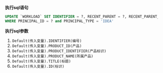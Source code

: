 <p class="panel-title"><b>执行sql语句</b></p>

```sql
UPDATE `WORKLOAD` SET IDENTIFIER = ?, RECENT_PARENT = ?, RECENT_PARENT_IDENTIFIER = ?, RECENT_PARENT_NAME= ?, `NAME` = ?
WHERE PRINCIPAL_ID = ? and PRINCIPAL_TYPE = 'IDEA'
```

<p class="panel-title"><b>执行sql参数</b></p>

1. `Default(传入变量).IDENTIFIER(编号)`
2. `Default(传入变量).PRODUCT_ID(产品)`
3. `Default(传入变量).PRODUCT_IDENTIFIER(产品标识)`
4. `Default(传入变量).PRODUCT_NAME(所属产品)`
5. `Default(传入变量).TITLE(标题)`
6. `Default(传入变量).ID(标识)`

